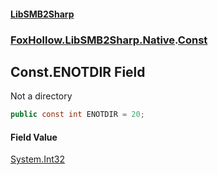 #### [LibSMB2Sharp](index.md 'index')
### [FoxHollow.LibSMB2Sharp.Native](FoxHollow_LibSMB2Sharp_Native.md 'FoxHollow.LibSMB2Sharp.Native').[Const](FoxHollow_LibSMB2Sharp_Native_Const.md 'FoxHollow.LibSMB2Sharp.Native.Const')
## Const.ENOTDIR Field
Not a directory
```csharp
public const int ENOTDIR = 20;
```
#### Field Value
[System.Int32](https://docs.microsoft.com/en-us/dotnet/api/System.Int32 'System.Int32')
